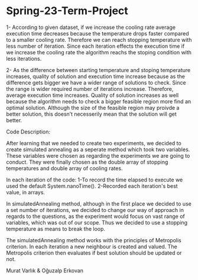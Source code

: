 # Spring-23-Term-Project

1-	According to given dataset, if we increase the cooling rate average execution time decreases because the temperature drops faster compared to a smaller cooling rate. Therefore we can reach stopping temperature with less number of iteration. Since each iteration effects the execution time if we increase the cooling rate the algorithm reachs the stoping  condition with less iterations.

2-	As the difference between starting temperature and stoping temperature increases, quality of solution and execution time increase because as the difference gets bigger we have a wider range of solutions to check. Since the range is wider required number of iterations increase. Therefore, average execution time increases. Quality of solution increases as well because the algorithm needs to check a bigger feasible region more find an optimal solution. Although the size of the feasible region may proivde a better solution, this doesn’t necesserily mean that the solution will get better.

Code Description:

After learning that we needed to create two experiments, we decided to create simulated annealing as a seperate method which took two variables. These variables were chosen as regarding the experiments we are going to conduct. They were finally chosen as the double array of stopping temperatures and double array of cooling rates.

In each iteration of the code:
1-To record the time elapsed to execute we used the default System.nanoTime(). 
2-Recorded each iteration's best value, in arrays.

In simulatedAnnealing method, although in the first place we decided to use a set number of iterations, we decided to change our way of approach in regards to the questions, as the experiment would focus on vast range of variables, which was out of our scope. Thus we decided to use a stopping temperature as means to break the loop.

The simulatedAnnealing method works with the principles of Metropolis criterion. In each iteration a new neighbour is created and valued. The Metropolis criterion then evaluates if best solution should be updated or not.

Murat Varlık & Oğuzalp Erkovan

